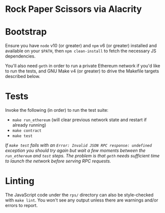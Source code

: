 # Rock Paper Scissors via Alacrity

# Bootstrap
Ensure you have `node` v10 (or greater) and `npm` v6 (or greater) installed and
available on your `$PATH`, then `npm clean-install` to fetch the necessary JS
dependencies.

You'll also need `geth` in order to run a private Ethereum network if you'd
like to run the tests, and GNU Make v4 (or greater) to drive the Makefile
targets described below.

# Tests
Invoke the following (in order) to run the test suite:
- `make run_ethereum` (will clear previous network state and restart if already
  running)
- `make contract`
- `make test`

*If `make test` fails with an `Error: Invalid JSON RPC response: undefined`
exception you should try again but wait a few moments between the
`run_ethereum` and `test` steps. The problem is that `geth` needs sufficient
time to launch the network before serving RPC requests.*


# Linting
The JavaScript code under the `rps/` directory can also be style-checked with
`make lint`. You won't see any output unless there are warnings and/or errors
to report.
